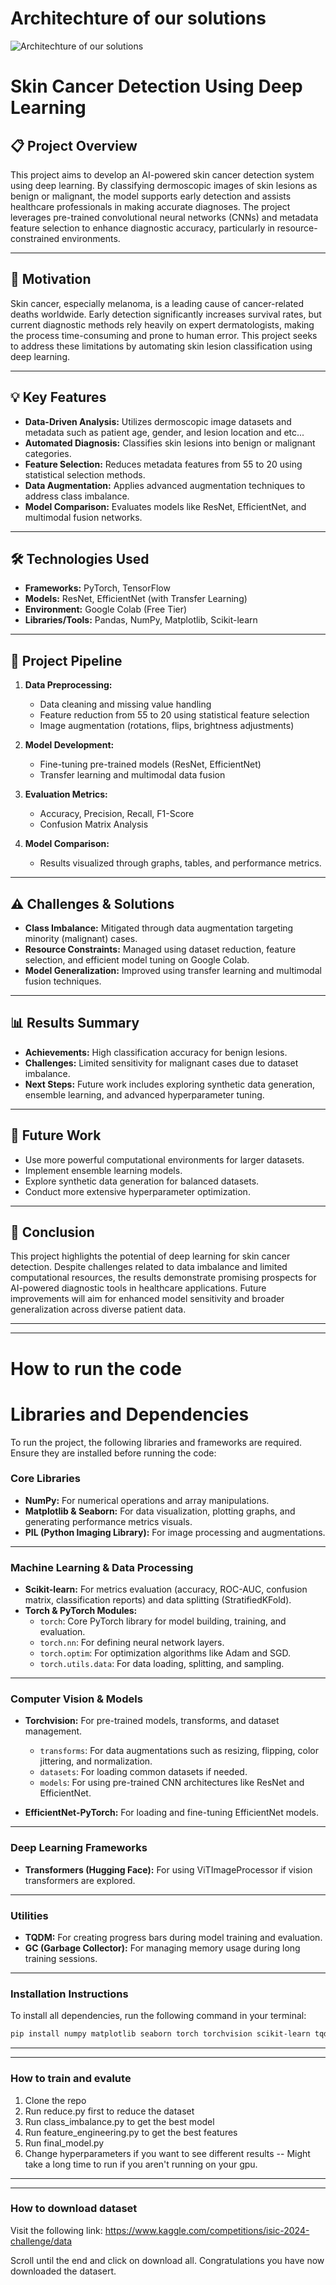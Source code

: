 # Architechture of our solutions
![Architechture of our solutions](/images/Architecture.png)

# **Skin Cancer Detection Using Deep Learning**

## **📋 Project Overview**
This project aims to develop an AI-powered skin cancer detection system using deep learning. By classifying dermoscopic images of skin lesions as benign or malignant, the model supports early detection and assists healthcare professionals in making accurate diagnoses. The project leverages pre-trained convolutional neural networks (CNNs) and metadata feature selection to enhance diagnostic accuracy, particularly in resource-constrained environments.

---

## **🎯 Motivation**
Skin cancer, especially melanoma, is a leading cause of cancer-related deaths worldwide. Early detection significantly increases survival rates, but current diagnostic methods rely heavily on expert dermatologists, making the process time-consuming and prone to human error. This project seeks to address these limitations by automating skin lesion classification using deep learning.

---

## **💡 Key Features**
- **Data-Driven Analysis:** Utilizes dermoscopic image datasets and metadata such as patient age, gender, and lesion location and etc...
- **Automated Diagnosis:** Classifies skin lesions into benign or malignant categories.
- **Feature Selection:** Reduces metadata features from 55 to 20 using statistical selection methods.
- **Data Augmentation:** Applies advanced augmentation techniques to address class imbalance.
- **Model Comparison:** Evaluates models like ResNet, EfficientNet, and multimodal fusion networks.

---

## **🛠️ Technologies Used**
- **Frameworks:** PyTorch, TensorFlow
- **Models:** ResNet, EfficientNet (with Transfer Learning)
- **Environment:** Google Colab (Free Tier)
- **Libraries/Tools:** Pandas, NumPy, Matplotlib, Scikit-learn

---

## **🚀 Project Pipeline**
1. **Data Preprocessing:**
   - Data cleaning and missing value handling
   - Feature reduction from 55 to 20 using statistical feature selection
   - Image augmentation (rotations, flips, brightness adjustments)
   
2. **Model Development:**
   - Fine-tuning pre-trained models (ResNet, EfficientNet)
   - Transfer learning and multimodal data fusion
   
3. **Evaluation Metrics:**
   - Accuracy, Precision, Recall, F1-Score
   - Confusion Matrix Analysis

4. **Model Comparison:**
   - Results visualized through graphs, tables, and performance metrics.

---

## **⚠️ Challenges & Solutions**
- **Class Imbalance:** Mitigated through data augmentation targeting minority (malignant) cases.
- **Resource Constraints:** Managed using dataset reduction, feature selection, and efficient model tuning on Google Colab.
- **Model Generalization:** Improved using transfer learning and multimodal fusion techniques.

---

## **📊 Results Summary**
- **Achievements:** High classification accuracy for benign lesions.
- **Challenges:** Limited sensitivity for malignant cases due to dataset imbalance.
- **Next Steps:** Future work includes exploring synthetic data generation, ensemble learning, and advanced hyperparameter tuning.

---

## **🔮 Future Work**
- Use more powerful computational environments for larger datasets.
- Implement ensemble learning models.
- Explore synthetic data generation for balanced datasets.
- Conduct more extensive hyperparameter optimization.

---

## **📌 Conclusion**
This project highlights the potential of deep learning for skin cancer detection. Despite challenges related to data imbalance and limited computational resources, the results demonstrate promising prospects for AI-powered diagnostic tools in healthcare applications. Future improvements will aim for enhanced model sensitivity and broader generalization across diverse patient data.

---
---
# **How to run the code**

# **Libraries and Dependencies**

To run the project, the following libraries and frameworks are required. Ensure they are installed before running the code:

### **Core Libraries**
- **NumPy:** For numerical operations and array manipulations.
- **Matplotlib & Seaborn:** For data visualization, plotting graphs, and generating performance metrics visuals.
- **PIL (Python Imaging Library):** For image processing and augmentations.

---

### **Machine Learning & Data Processing**
- **Scikit-learn:** For metrics evaluation (accuracy, ROC-AUC, confusion matrix, classification reports) and data splitting (StratifiedKFold).
- **Torch & PyTorch Modules:**
  - `torch`: Core PyTorch library for model building, training, and evaluation.
  - `torch.nn`: For defining neural network layers.
  - `torch.optim`: For optimization algorithms like Adam and SGD.
  - `torch.utils.data`: For data loading, splitting, and sampling.

---

### **Computer Vision & Models**
- **Torchvision:** For pre-trained models, transforms, and dataset management.
  - `transforms`: For data augmentations such as resizing, flipping, color jittering, and normalization.
  - `datasets`: For loading common datasets if needed.
  - `models`: For using pre-trained CNN architectures like ResNet and EfficientNet.

- **EfficientNet-PyTorch:** For loading and fine-tuning EfficientNet models.

---

### **Deep Learning Frameworks**
- **Transformers (Hugging Face):** For using ViTImageProcessor if vision transformers are explored.

---

### **Utilities**
- **TQDM:** For creating progress bars during model training and evaluation.
- **GC (Garbage Collector):** For managing memory usage during long training sessions.

---

### **Installation Instructions**
To install all dependencies, run the following command in your terminal:

```bash
pip install numpy matplotlib seaborn torch torchvision scikit-learn tqdm efficientnet_pytorch transformers
```
---
---
### **How to train and evalute**
1. Clone the repo
2. Run reduce.py first to reduce the dataset
3. Run class_imbalance.py to get the best model
4. Run feature_engineering.py to get the best features
5. Run final_model.py
6. Change hyperparameters if you want to see different results
-- Might take a long time to run if you aren't running on your gpu.

---
---
### **How to download dataset**
Visit the following link: https://www.kaggle.com/competitions/isic-2024-challenge/data

Scroll until the end and click on download all.
Congratulations you have now downloaded the datasert.



